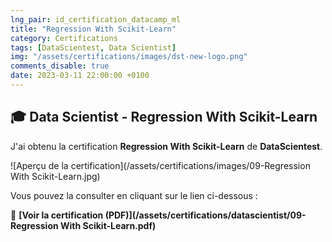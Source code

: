 ```yaml
---
lng_pair: id_certification_datacamp_ml
title: "Regression With Scikit-Learn"
category: Certifications
tags: [DataScientest, Data Scientist]
img: "/assets/certifications/images/dst-new-logo.png"
comments_disable: true
date: 2023-03-11 22:00:00 +0100
---
```


## 🎓 Data Scientist - Regression With Scikit-Learn

J'ai obtenu la certification **Regression With Scikit-Learn** de **DataScientest**.

![Aperçu de la certification](/assets/certifications/images/09-Regression With Scikit-Learn.jpg)  

Vous pouvez la consulter en cliquant sur le lien ci-dessous :

📜 **[Voir la certification (PDF)](/assets/certifications/datascientist/09-Regression With Scikit-Learn.pdf)** 
